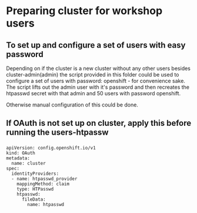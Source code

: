 
# Preparing cluster for workshop users

## To set up and configure a set of users with easy password

Depending on if the cluster is a new cluster without any other users besides cluster-admin(admin) the script provided in this folder could be used to configure a set of users with password: openshift - for convenience sake. The script lifts out the admin user with it's password and then recreates the htpasswd secret with that admin and 50 users with password openshift.  

Otherwise manual configuration of this could be done. 

## If OAuth is not set up on cluster, apply this before running the users-htpassw
### 
```
apiVersion: config.openshift.io/v1
kind: OAuth
metadata:
  name: cluster
spec:
  identityProviders:
  - name: htpasswd_provider 
    mappingMethod: claim 
    type: HTPasswd
    htpasswd:
      fileData:
        name: htpasswd
```